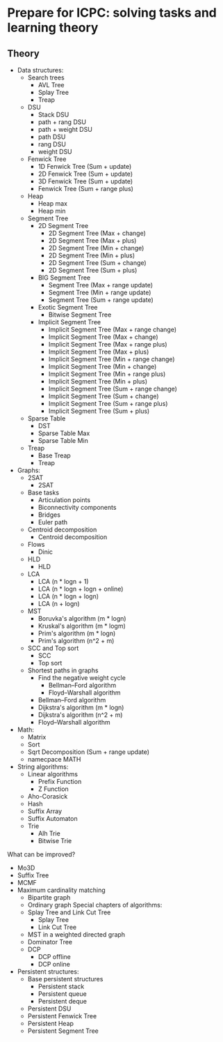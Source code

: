 # Prepare for ICPC: solving tasks and learning theory

## Theory
- Data structures:
  - Search trees
    - AVL Tree
    - Splay Tree
    - Treap
  - DSU
    - Stack DSU
    - path + rang DSU
    - path + weight DSU
    - path DSU
    - rang DSU
    - weight DSU
  - Fenwick Tree
    - 1D Fenwick Tree (Sum + update)
    - 2D Fenwick Tree (Sum + update)
    - 3D Fenwick Tree (Sum + update)
    - Fenwick Tree (Sum + range plus)
  - Heap
    - Heap max
    - Heap min
  - Segment Tree
    - 2D Segment Tree
      - 2D Segment Tree (Max + change)
      - 2D Segment Tree (Max + plus)
      - 2D Segment Tree (Min + change)
      - 2D Segment Tree (Min + plus)
      - 2D Segment Tree (Sum + change)
      - 2D Segment Tree (Sum + plus)
    - BIG Segment Tree
      - Segment Tree (Max + range update)
      - Segment Tree (Min + range update)
      - Segment Tree (Sum + range update)
    - Exotic Segment Tree
      - Bitwise Segment Tree
    - Implicit Segment Tree
      - Implicit Segment Tree (Max + range change)
      - Implicit Segment Tree (Max + change)
      - Implicit Segment Tree (Max + range plus)
      - Implicit Segment Tree (Max + plus)
      - Implicit Segment Tree (Min + range change)
      - Implicit Segment Tree (Min + change)
      - Implicit Segment Tree (Min + range plus)
      - Implicit Segment Tree (Min + plus)
      - Implicit Segment Tree (Sum + range change)
      - Implicit Segment Tree (Sum + change)
      - Implicit Segment Tree (Sum + range plus)
      - Implicit Segment Tree (Sum + plus)
  - Sparse Table
    - DST
    - Sparse Table Max
    - Sparse Table Min
  - Treap
    - Base Treap
    - Treap
- Graphs:
  - 2SAT
    - 2SAT
  - Base tasks
    - Articulation points
    - Biconnectivity components
    - Bridges
    - Euler path
  - Centroid decomposition
    - Centroid decomposition
  - Flows
    - Dinic
  - HLD
    - HLD
  - LCA
    - LCA (n * logn + 1)
    - LCA (n * logn + logn + online)
    - LCA (n * logn + logn)
    - LCA (n + logn)
  - MST
    - Boruvka's algorithm (m * logn)
    - Kruskal's algorithm (m * logm)
    - Prim's algorithm (m * logn)
    - Prim's algorithm (n^2 + m)
  - SCC and Top sort
    - SCC
    - Top sort
  - Shortest paths in graphs
    - Find the negative weight cycle
      - Bellman–Ford algorithm
      - Floyd–Warshall algorithm
    - Bellman–Ford algorithm
    - Dijkstra's algorithm (m * logn)
    - Dijkstra's algorithm (n^2 + m)
    - Floyd–Warshall algorithm
- Math:
  - Matrix
  - Sort
  - Sqrt Decomposition (Sum + range update)
  - namecpace MATH
- String algorithms:
  - Linear algorithms
    - Prefix Function
    - Z Function
  - Aho-Corasick
  - Hash
  - Suffix Array
  - Suffix Automaton
  - Trie
    - Alh Trie
    - Bitwise Trie



What can be improved?
  - Mo3D
  - Suffix Tree
  - MCMF
  - Maximum cardinality matching
    - Bipartite graph
    - Ordinary graph
  Special chapters of algorithms:
    - Splay Tree and Link Cut Tree
      - Splay Tree
      - Link Cut Tree
    - MST in a weighted directed graph
    - Dominator Tree
    - DCP
      - DCP offline
      - DCP online
  - Persistent structures:
    - Base persistent structures
      - Persistent stack
      - Persistent queue
      - Persistent deque
    - Persistent DSU
    - Persistent Fenwick Tree
    - Persistent Heap
    - Persistent Segment Tree
